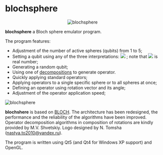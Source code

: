 # blochsphere
<p align="center">
  <img src="https://user-images.githubusercontent.com/63150311/169586700-1a92ff1f-a8c9-4953-9b4a-48d865e116c7.png" alt="blochsphere"/>
 </p>


**blochsphere** a Bloch sphere emulator program.

The program features:

- Adjustment of the number of active spheres (qubits) from 1 to 5;
- Setting a qubit using any of the three
  interpretations: <img src="https://render.githubusercontent.com/render/math?math=(\theta, \phi), (\alpha, \beta), (x, y, z)">
  ; note that <img src="https://render.githubusercontent.com/render/math?math=\alpha"> is real number;
- Generating a random qubit;
- Using one of [decompositions](https://en.wikipedia.org/wiki/Euler_angles#Rotation_matrix) to generate operator.
- Quickly applying standard operators;
- Applying operators to a single specific sphere or to all spheres at once;
- Defining an operator using rotation vector and its angle;
- Adjustment of the operator application speed;

![blochsphere](https://user-images.githubusercontent.com/63150311/169410078-d3182e31-3d35-48f4-b66f-38f079ff4457.png)

**blochshere** is based on [BLOCH](https://github.com/baseoleph/blochsphere/tree/base). The architecture has been
redesigned, the performance and the reliability of the algorithms have been improved. Operator decomposition algorithms
in composition of rotations are kindly provided by M.V. Shvetskiy. Logo designed by N. Tomsha (nastya.to2010@yandex.ru).

The program is written using Qt5 (and Qt4 for Windows XP support) and OpenGL.